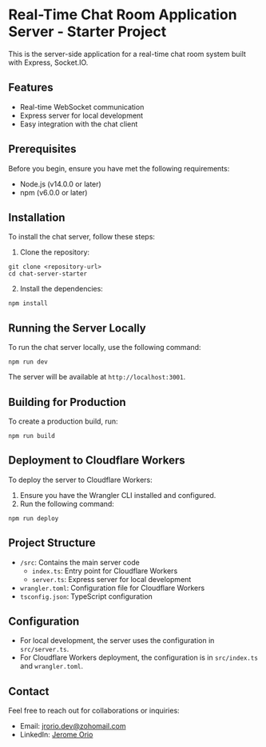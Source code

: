 # Real-Time Chat Room Application Server - Starter Project

This is the server-side application for a real-time chat room system built with Express, Socket.IO.

## Features

- Real-time WebSocket communication
- Express server for local development
- Easy integration with the chat client

## Prerequisites

Before you begin, ensure you have met the following requirements:

- Node.js (v14.0.0 or later)
- npm (v6.0.0 or later)

## Installation

To install the chat server, follow these steps:

1. Clone the repository:
```
git clone <repository-url>
cd chat-server-starter
```

2. Install the dependencies:
```
npm install
```

## Running the Server Locally

To run the chat server locally, use the following command:

```
npm run dev
```

The server will be available at `http://localhost:3001`.

## Building for Production

To create a production build, run:

```
npm run build
```

## Deployment to Cloudflare Workers

To deploy the server to Cloudflare Workers:

1. Ensure you have the Wrangler CLI installed and configured.
2. Run the following command:
```
npm run deploy
```

## Project Structure

- `/src`: Contains the main server code
  - `index.ts`: Entry point for Cloudflare Workers
  - `server.ts`: Express server for local development
- `wrangler.toml`: Configuration file for Cloudflare Workers
- `tsconfig.json`: TypeScript configuration

## Configuration

- For local development, the server uses the configuration in `src/server.ts`.
- For Cloudflare Workers deployment, the configuration is in `src/index.ts` and `wrangler.toml`.

## Contact

Feel free to reach out for collaborations or inquiries:
* Email: [jrorio.dev@zohomail.com](mailto:jrorio.dev@zohomail.com)
* LinkedIn: [Jerome Orio](https://www.linkedin.com/in/jerome-orio-dev)